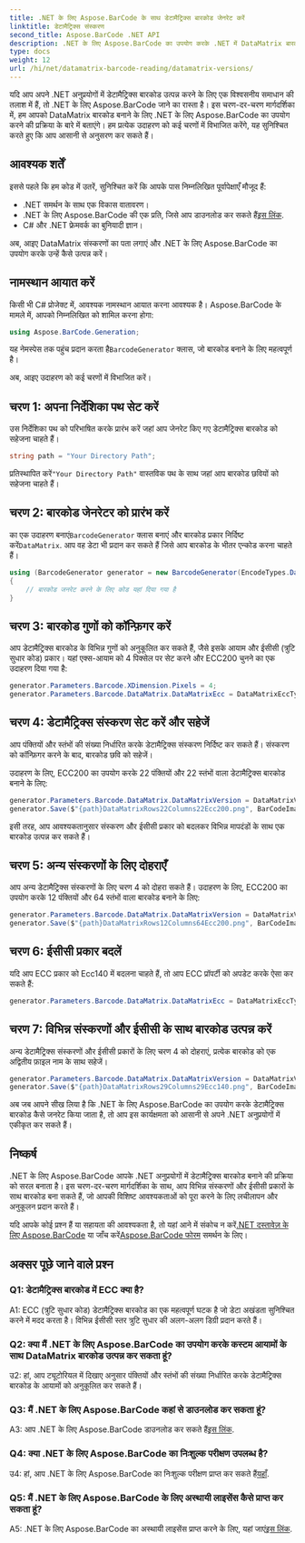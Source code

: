 ```yaml
---
title: .NET के लिए Aspose.BarCode के साथ डेटामैट्रिक्स बारकोड जेनरेट करें
linktitle: डेटामैट्रिक्स संस्करण
second_title: Aspose.BarCode .NET API
description: .NET के लिए Aspose.BarCode का उपयोग करके .NET में DataMatrix बारकोड जेनरेट करना सीखें। कस्टम आयाम, ईसीसी समर्थन, और बहुत कुछ।
type: docs
weight: 12
url: /hi/net/datamatrix-barcode-reading/datamatrix-versions/
---
```

यदि आप अपने .NET अनुप्रयोगों में डेटामैट्रिक्स बारकोड उत्पन्न करने के लिए एक विश्वसनीय समाधान की तलाश में हैं, तो .NET के लिए Aspose.BarCode जाने का रास्ता है। इस चरण-दर-चरण मार्गदर्शिका में, हम आपको DataMatrix बारकोड बनाने के लिए .NET के लिए Aspose.BarCode का उपयोग करने की प्रक्रिया के बारे में बताएंगे। हम प्रत्येक उदाहरण को कई चरणों में विभाजित करेंगे, यह सुनिश्चित करते हुए कि आप आसानी से अनुसरण कर सकते हैं।

## आवश्यक शर्तें

इससे पहले कि हम कोड में उतरें, सुनिश्चित करें कि आपके पास निम्नलिखित पूर्वापेक्षाएँ मौजूद हैं:
- .NET समर्थन के साथ एक विकास वातावरण।
-  .NET के लिए Aspose.BarCode की एक प्रति, जिसे आप डाउनलोड कर सकते हैं[इस लिंक](https://releases.aspose.com/barcode/net/).
- C# और .NET फ्रेमवर्क का बुनियादी ज्ञान।

अब, आइए DataMatrix संस्करणों का पता लगाएं और .NET के लिए Aspose.BarCode का उपयोग करके उन्हें कैसे उत्पन्न करें।

## नामस्थान आयात करें

किसी भी C# प्रोजेक्ट में, आवश्यक नामस्थान आयात करना आवश्यक है। Aspose.BarCode के मामले में, आपको निम्नलिखित को शामिल करना होगा:

```csharp
using Aspose.BarCode.Generation;
```

 यह नेमस्पेस तक पहुंच प्रदान करता है`BarcodeGenerator` क्लास, जो बारकोड बनाने के लिए महत्वपूर्ण है।

अब, आइए उदाहरण को कई चरणों में विभाजित करें।

## चरण 1: अपना निर्देशिका पथ सेट करें

उस निर्देशिका पथ को परिभाषित करके प्रारंभ करें जहां आप जेनरेट किए गए डेटामैट्रिक्स बारकोड को सहेजना चाहते हैं।

```csharp
string path = "Your Directory Path";
```

 प्रतिस्थापित करें`"Your Directory Path"` वास्तविक पथ के साथ जहां आप बारकोड छवियों को सहेजना चाहते हैं।

## चरण 2: बारकोड जेनरेटर को प्रारंभ करें

 का एक उदाहरण बनाएं`BarcodeGenerator` क्लास बनाएं और बारकोड प्रकार निर्दिष्ट करें`DataMatrix`. आप वह डेटा भी प्रदान कर सकते हैं जिसे आप बारकोड के भीतर एन्कोड करना चाहते हैं।

```csharp
using (BarcodeGenerator generator = new BarcodeGenerator(EncodeTypes.DataMatrix, "Åspóse.Barcóde©"))
{
    // बारकोड जनरेट करने के लिए कोड यहां दिया गया है
}
```

## चरण 3: बारकोड गुणों को कॉन्फ़िगर करें

आप डेटामैट्रिक्स बारकोड के विभिन्न गुणों को अनुकूलित कर सकते हैं, जैसे इसके आयाम और ईसीसी (त्रुटि सुधार कोड) प्रकार। यहां एक्स-आयाम को 4 पिक्सेल पर सेट करने और ECC200 चुनने का एक उदाहरण दिया गया है:

```csharp
generator.Parameters.Barcode.XDimension.Pixels = 4;
generator.Parameters.Barcode.DataMatrix.DataMatrixEcc = DataMatrixEccType.Ecc200;
```

## चरण 4: डेटामैट्रिक्स संस्करण सेट करें और सहेजें

आप पंक्तियों और स्तंभों की संख्या निर्धारित करके डेटामैट्रिक्स संस्करण निर्दिष्ट कर सकते हैं। संस्करण को कॉन्फ़िगर करने के बाद, बारकोड छवि को सहेजें।

उदाहरण के लिए, ECC200 का उपयोग करके 22 पंक्तियों और 22 स्तंभों वाला डेटामैट्रिक्स बारकोड बनाने के लिए:

```csharp
generator.Parameters.Barcode.DataMatrix.DataMatrixVersion = DataMatrixVersion.ECC200_22x22;
generator.Save($"{path}DataMatrixRows22Columns22Ecc200.png", BarCodeImageFormat.Png);
```

इसी तरह, आप आवश्यकतानुसार संस्करण और ईसीसी प्रकार को बदलकर विभिन्न मापदंडों के साथ एक बारकोड उत्पन्न कर सकते हैं।

## चरण 5: अन्य संस्करणों के लिए दोहराएँ

आप अन्य डेटामैट्रिक्स संस्करणों के लिए चरण 4 को दोहरा सकते हैं। उदाहरण के लिए, ECC200 का उपयोग करके 12 पंक्तियों और 64 स्तंभों वाला बारकोड बनाने के लिए:

```csharp
generator.Parameters.Barcode.DataMatrix.DataMatrixVersion = DataMatrixVersion.DMRE_12x64;
generator.Save($"{path}DataMatrixRows12Columns64Ecc200.png", BarCodeImageFormat.Png);
```

## चरण 6: ईसीसी प्रकार बदलें

यदि आप ECC प्रकार को Ecc140 में बदलना चाहते हैं, तो आप ECC प्रॉपर्टी को अपडेट करके ऐसा कर सकते हैं:

```csharp
generator.Parameters.Barcode.DataMatrix.DataMatrixEcc = DataMatrixEccType.Ecc140;
```

## चरण 7: विभिन्न संस्करणों और ईसीसी के साथ बारकोड उत्पन्न करें

अन्य डेटामैट्रिक्स संस्करणों और ईसीसी प्रकारों के लिए चरण 4 को दोहराएं, प्रत्येक बारकोड को एक अद्वितीय फ़ाइल नाम के साथ सहेजें।

```csharp
generator.Parameters.Barcode.DataMatrix.DataMatrixVersion = DataMatrixVersion.ECC000_140_29x29;
generator.Save($"{path}DataMatrixRows29Columns29Ecc140.png", BarCodeImageFormat.Png);
```

अब जब आपने सीख लिया है कि .NET के लिए Aspose.BarCode का उपयोग करके डेटामैट्रिक्स बारकोड कैसे जनरेट किया जाता है, तो आप इस कार्यक्षमता को आसानी से अपने .NET अनुप्रयोगों में एकीकृत कर सकते हैं।

## निष्कर्ष

.NET के लिए Aspose.BarCode आपके .NET अनुप्रयोगों में डेटामैट्रिक्स बारकोड बनाने की प्रक्रिया को सरल बनाता है। इस चरण-दर-चरण मार्गदर्शिका के साथ, आप विभिन्न संस्करणों और ईसीसी प्रकारों के साथ बारकोड बना सकते हैं, जो आपकी विशिष्ट आवश्यकताओं को पूरा करने के लिए लचीलापन और अनुकूलन प्रदान करते हैं।

 यदि आपके कोई प्रश्न हैं या सहायता की आवश्यकता है, तो यहां आने में संकोच न करें[.NET दस्तावेज़ के लिए Aspose.BarCode](https://reference.aspose.com/barcode/net/) या जाँच करें[Aspose.BarCode फोरम](https://forum.aspose.com/c/barcode/13) समर्थन के लिए।

## अक्सर पूछे जाने वाले प्रश्न

### Q1: डेटामैट्रिक्स बारकोड में ECC क्या है?

A1: ECC (त्रुटि सुधार कोड) डेटामैट्रिक्स बारकोड का एक महत्वपूर्ण घटक है जो डेटा अखंडता सुनिश्चित करने में मदद करता है। विभिन्न ईसीसी स्तर त्रुटि सुधार की अलग-अलग डिग्री प्रदान करते हैं।

### Q2: क्या मैं .NET के लिए Aspose.BarCode का उपयोग करके कस्टम आयामों के साथ DataMatrix बारकोड उत्पन्न कर सकता हूं?

उ2: हां, आप ट्यूटोरियल में दिखाए अनुसार पंक्तियों और स्तंभों की संख्या निर्धारित करके डेटामैट्रिक्स बारकोड के आयामों को अनुकूलित कर सकते हैं।

### Q3: मैं .NET के लिए Aspose.BarCode कहां से डाउनलोड कर सकता हूं?

 A3: आप .NET के लिए Aspose.BarCode डाउनलोड कर सकते हैं[इस लिंक](https://releases.aspose.com/barcode/net/).

### Q4: क्या .NET के लिए Aspose.BarCode का निःशुल्क परीक्षण उपलब्ध है?

 उ4: हां, आप .NET के लिए Aspose.BarCode का निःशुल्क परीक्षण प्राप्त कर सकते हैं[यहाँ](https://releases.aspose.com/).

### Q5: मैं .NET के लिए Aspose.BarCode के लिए अस्थायी लाइसेंस कैसे प्राप्त कर सकता हूं?

 A5: .NET के लिए Aspose.BarCode का अस्थायी लाइसेंस प्राप्त करने के लिए, यहां जाएं[इस लिंक](https://purchase.aspose.com/temporary-license/).